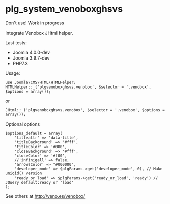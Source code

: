 # plg_system_venoboxghsvs
Don't use! Work in progress

Integrate Venobox JHtml helper.

Last tests:
- Joomla 4.0.0-dev
- Joomla 3.9.7-dev
- PHP7.3

Usage:
```
use Joomla\CMS\HTML\HTMLHelper;
HTMLHelper::_('plgvenoboxghsvs.venobox', $selector = '.venobox', $options = array());
```
or
```
JHtml::_('plgvenoboxghsvs.venobox', $selector = '.venobox', $options = array());
```

Optional options

```
$options_default = array(
	'titleattr' => 'data-title',
	'titleBackground' => '#fff',
	'titleColor' => '#000',
	'closeBackground' => '#fff',
	'closeColor' => '#f00',
	//'infinigall' => false,
	'arrowsColor' => "#000000",
	'developer_mode' => $plgParams->get('developer_mode', 0), // Make uniqid() version 
	'ready_or_load' => $plgParams->get('ready_or_load', 'ready') // JQuery default:ready or 'load'
);
```
See others at http://veno.es/venobox/
